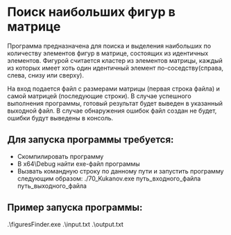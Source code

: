 # Поиск наибольших фигур в матрице

Программа предназначена для поиска и выделения наибольших по количеству элементов фигур в матрице, состоящих из идентичных элементов.
Фигурой считается кластер из элементов матрицы, каждый из которых имеет хоть один идентичный элемент по-соседству(справа, слева, снизу или сверху).

На вход подается файл с размерами матрицы (первая строка файла) и самой матрицей (последующие строки).
В случае успешного выполнения программы, готовый результат будет выведен в указанный выходной файл.
В случае обнаружения ошибок файл создан не будет, ошибки будут выведены в консоль.

## Для запуска программы требуется:
- Скомпилировать программу
- В x64\Debug найти exe-файл программы
- Вызвать командную строку по данному пути и запустить программу следующим образом: ./70_Kukanov.exe путь_входного_файла путь_выходного_файла

## Пример запуска программы:
.\figuresFinder.exe .\input.txt .\output.txt
